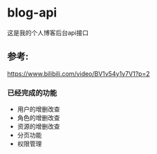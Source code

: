 # blog-api

这是我的个人博客后台api接口

## 参考:
https://www.bilibili.com/video/BV1v54y1y7V1?p=2

### 已经完成的功能
- 用户的增删改查
- 角色的增删改查
- 资源的增删改查
- 分页功能
- 权限管理